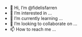 - 👋 Hi, I’m @fidelisfarren
- 👀 I’m interested in ...
- 🌱 I’m currently learning ...
- 💞️ I’m looking to collaborate on ...
- 📫 How to reach me ...

<!---
fidelisfarren/fidelisfarren is a ✨ special ✨ repository because its `README.md` (this file) appears on your GitHub profile.
You can click the Preview link to take a look at your changes.
--->
